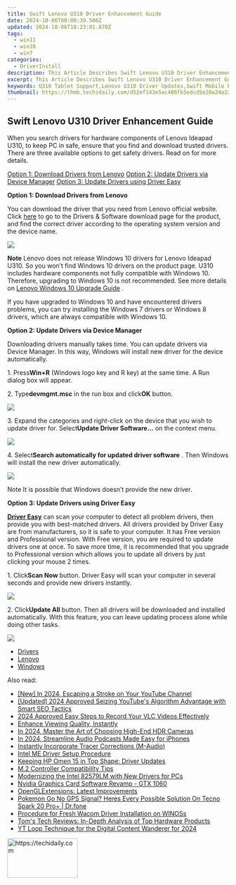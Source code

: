```yaml
---
title: Swift Lenovo U310 Driver Enhancement Guide
date: 2024-10-06T00:00:39.506Z
updated: 2024-10-06T18:23:01.870Z
tags:
  - win11
  - win10
  - win7
categories:
  - DriverInstall
description: This Article Describes Swift Lenovo U310 Driver Enhancement Guide
excerpt: This Article Describes Swift Lenovo U310 Driver Enhancement Guide
keywords: U310 Tablet Support,Lenovo U310 Driver Updates,Swift Mobile Enhancement Tips,Lenovo Tablet Sync Drivers,U310 Performance Improvement Guide,Optimized Lenovo U310 Drivers,Lenovo Tablet Enhancement Tutorial
thumbnail: https://thmb.techidaily.com/d52ef143e5ac406fb5edcd5e28a24a2a1379f299efd751d4b382d0440e3e89ad.jpg
---
```


## Swift Lenovo U310 Driver Enhancement Guide

When you search drivers for hardware components of Lenovo Ideapad U310, to keep PC in safe, ensure that you find and download trusted drivers. There are three available options to get safety drivers. Read on for more details.
  
[Option 1: Download Drivers from Lenovo](#Option1)
[Option 2: Update Drivers via Device Manager](#Option2)
[Option 3: Update Drivers using Driver Easy](#Option3)
  
 **Option 1: Download Drivers from Lenovo**
  
You can download the driver that you need from Lenovo official website. Click [here](https://shop-links.co/link/?exclusive=1&publisher_slug=itechdaily19598&url=http%3A%2F%2Fsupport.lenovo.com%2Fus%2Fen%2Fproducts%2FLaptops-and-netbooks%2FIdeaPad-U-Series-laptops%2FIdeaPad-U310%3FtabName%3DDownloads%26linkTrack%3DMast%3ASubNav%3ASupport%3ADrivers%2520and%2520Software%7CDrivers%2520and%2520Software) to go to the Drivers & Software download page for the product, and find the correct driver according to the operating system version and the device name.
  
![](https://images.drivereasy.com/wp-content/uploads/2016/11/img_583ce56bb692e.jpg)
  
**Note** Lenovo does not release Windows 10 drivers for Lenovo Ideapad U310\. So you won’t find Windows 10 drivers on the product page. U310 includes hardware components not fully compatible with Windows 10\. Therefore, upgrading to Windows 10 is not recommended. See more details on [Lenovo Windows 10 Upgrade Guide](https://shop-links.co/link/?exclusive=1&publisher_slug=itechdaily19598&url=https%3A%2F%2Fsupport.lenovo.com%2Fus%2Fen%2Fdocuments%2Fht103611) .  
  
 If you have upgraded to Windows 10 and have encountered drivers problems, you can try installing the Windows 7 drivers or Windows 8 drivers, which are always compatible with Windows 10.  
  
 **Option 2: Update Drivers via Device Manager**
  
 Downloading drivers manually takes time. You can update drivers via Device Manager. In this way, Windows will install new driver for the device automatically.  
  
 1\. Press**Win+R** (Windows logo key and R key) at the same time. A Run dialog box will appear.  
  
 2\. Type**devmgmt.msc** in the run box and click**OK** button.  
  
![](https://images.drivereasy.com/wp-content/uploads/2016/11/img_583ce79d3bb44.png)
  
 3\. Expand the categories and right-click on the device that you wish to update driver for. Select**Update Driver Software…** on the context menu.  
  
![](https://images.drivereasy.com/wp-content/uploads/2016/11/img_583cea25ed71b.png)
  
 4\. Select**Search automatically for updated driver software** . Then Windows will install the new driver automatically.  
  
![](https://images.drivereasy.com/wp-content/uploads/2016/11/img_583cea46db387.png)
  
 Note It is possible that Windows doesn’t provide the new driver.  
  
 **Option 3: Update Drivers using Driver Easy**
  
**[Driver Easy](https://tools.techidaily.com/drivereasy/download/)**  can scan your computer to detect all problem drivers, then provide you with best-matched drivers. All drivers provided by Driver Easy are from manufacturers, so it is safe to your computer. It has Free version and Professional version. With Free version, you are required to update drivers one at once. To save more time, it is recommended that you upgrade to Professional version which allows you to update all drivers by just clicking your mouse 2 times.  
  
 1\. Click**Scan Now** button. Driver Easy will scan your computer in several seconds and provide new drivers instantly.  
  
![](https://images.drivereasy.com/wp-content/uploads/2017/04/img_58fd974ee472c.png)
  
 2\. Click**Update All** button. Then all drivers will be downloaded and installed automatically. With this feature, you can leave updating process alone while doing other tasks.  
  
![](https://images.drivereasy.com/wp-content/uploads/2017/04/img_58fd975a063f7.jpg)

* [Drivers](https://tools.techidaily.com/drivereasy/download/)
* [Lenovo](https://tools.techidaily.com/drivereasy/download/)
* [Windows](https://tools.techidaily.com/drivereasy/download/)

<ins class="adsbygoogle"
     style="display:block"
     data-ad-format="autorelaxed"
     data-ad-client="ca-pub-7571918770474297"
     data-ad-slot="1223367746"></ins>

<ins class="adsbygoogle"
     style="display:block"
     data-ad-client="ca-pub-7571918770474297"
     data-ad-slot="8358498916"
     data-ad-format="auto"
     data-full-width-responsive="true"></ins>

<span class="atpl-alsoreadstyle">Also read:</span>
<div><ul>
<li><a href="https://facebook-video-footage.techidaily.com/new-in-2024-escaping-a-stroke-on-your-youtube-channel/"><u>[New] In 2024, Escaping a Stroke on Your YouTube Channel</u></a></li>
<li><a href="https://youtube-tips.techidaily.com/ed-2024-approved-seizing-youtubes-algorithm-advantage-with-smart-seo-tactics/"><u>[Updated] 2024 Approved Seizing YouTube's Algorithm Advantage with Smart SEO Tactics</u></a></li>
<li><a href="https://screen-recording.techidaily.com/2024-approved-easy-steps-to-record-your-vlc-videos-effectively/"><u>2024 Approved Easy Steps to Record Your VLC Videos Effectively</u></a></li>
<li><a href="https://graphic-issues.techidaily.com/enhance-viewing-quality-instantly/"><u>Enhance Viewing Quality, Instantly</u></a></li>
<li><a href="https://extra-approaches.techidaily.com/in-2024-master-the-art-of-choosing-high-end-hdr-cameras/"><u>In 2024, Master the Art of Choosing High-End HDR Cameras</u></a></li>
<li><a href="https://some-tips.techidaily.com/in-2024-streamline-audio-podcasts-made-easy-for-iphones/"><u>In 2024, Streamline Audio Podcasts Made Easy for iPhones</u></a></li>
<li><a href="https://driver-install.techidaily.com/instantly-incorporate-tracer-corrections-m-audio/"><u>Instantly Incorporate Tracer Corrections (M-Audio)</u></a></li>
<li><a href="https://driver-install.techidaily.com/intel-me-driver-setup-procedure/"><u>Intel ME Driver Setup Procedure</u></a></li>
<li><a href="https://driver-install.techidaily.com/keeping-hp-omen-15-in-top-shape-driver-updates/"><u>Keeping HP Omen 15 in Top Shape: Driver Updates</u></a></li>
<li><a href="https://driver-install.techidaily.com/m2-controller-compatibility-tips/"><u>M.2 Controller Compatibility Tips</u></a></li>
<li><a href="https://driver-install.techidaily.com/modernizing-the-intel-82579lm-with-new-drivers-for-pcs/"><u>Modernizing the Intel 82579LM with New Drivers for PCs</u></a></li>
<li><a href="https://driver-install.techidaily.com/nvidia-graphics-card-software-revamp-gtx-1060/"><u>Nvidia Graphics Card Software Revamp - GTX 1060</u></a></li>
<li><a href="https://driver-install.techidaily.com/openglextensions-latest-improvements/"><u>OpenGLExtensions: Latest Improvements</u></a></li>
<li><a href="https://pokemon-go-android.techidaily.com/pokemon-go-no-gps-signal-heres-every-possible-solution-on-tecno-spark-20-proplus-drfone-by-drfone-virtual-android/"><u>Pokemon Go No GPS Signal? Heres Every Possible Solution On Tecno Spark 20 Pro+ | Dr.fone</u></a></li>
<li><a href="https://driver-install.techidaily.com/procedure-for-fresh-wacom-driver-installation-on-winoss/"><u>Procedure for Fresh Wacom Driver Installation on WINOSs</u></a></li>
<li><a href="https://hardware-help.techidaily.com/toms-tech-reviews-in-depth-analysis-of-top-hardware-products/"><u>Tom's Tech Reviews: In-Depth Analysis of Top Hardware Products</u></a></li>
<li><a href="https://facebook-video-footage.techidaily.com/yt-loop-technique-for-the-digital-content-wanderer-for-2024/"><u>YT Loop Technique for the Digital Content Wanderer for 2024</u></a></li>
</ul></div>

<!-- affiliate ads begin -->
<a href="https://review-au.sjv.io/c/5597632/2098700/14409" target="_top" id="2098700">
  <img src="//a.impactradius-go.com/display-ad/14409-2098700" border="0" alt="https://techidaily.com" width="160" height="90"/>
</a>
<img height="0" width="0" src="https://review-au.sjv.io/i/5597632/2098700/14409" style="position:absolute;visibility:hidden;" border="0" />
<!-- affiliate ads end -->

